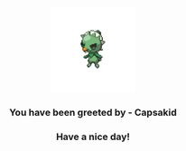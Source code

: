 <p align="center">
            <img src="https://raw.githubusercontent.com/PokeAPI/sprites/master/sprites/pokemon/951.png" width="150" height="150">
          </p>
          <h3 align="center">You have been greeted by - <b>Capsakid</b></h3>
          <h3 align="center">Have a nice day!</h3>
        